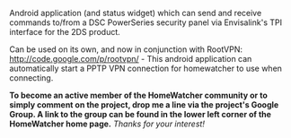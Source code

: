 Android application (and status widget) which can send and receive commands to/from a DSC PowerSeries security panel via Envisalink's TPI interface for the 2DS product.

Can be used on its own, and now in conjunction with RootVPN: http://code.google.com/p/rootvpn/ - This android application can automatically start a PPTP VPN connection for homewatcher to use when connecting.

**To become an active member of the HomeWatcher community or to simply comment on the project, drop me a line via the project's Google Group. A link to the group can be found in the lower left corner of the HomeWatcher home page.** _Thanks for your interest!_